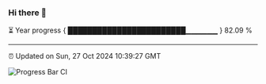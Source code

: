 ### Hi there 👋

⏳ Year progress { ████████████████████████▁▁▁▁▁▁ } 82.09 %

---

⏰ Updated on Sun, 27 Oct 2024 10:39:27 GMT

![Progress Bar CI](https://github.com/IshwaranRudhara/GIT-ACTION/workflows/Progress%20Bar%20CI/badge.svg)
